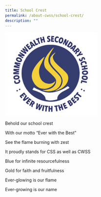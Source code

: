 ```yaml
---
title: School Crest
permalink: /about-cwss/school-crest/
description: ""
---
```

<img src="/images/logo_school_crest.jpg" style="width:60%">



Behold our school crest

With our motto “Ever with the Best”  
	
See the flame burning with zest  
	
It proudly stands for CSS as well as CWSS  
	
Blue for infinite resourcefulness  
	
Gold for faith and fruitfulness  
	
Ever-glowing is our flame  
	
Ever-growing is our name
